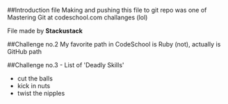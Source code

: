##Introduction file
Making and pushing this file to git repo was one of Mastering Git at codeschool.com challanges (lol)

File made by **Stackustack**

##Challenge no.2
My favorite path in CodeSchool is Ruby (not), actually is GitHub path

##Challenge no.3 - List of 'Deadly Skills'
* cut the balls
* kick in nuts
* twist the nipples
